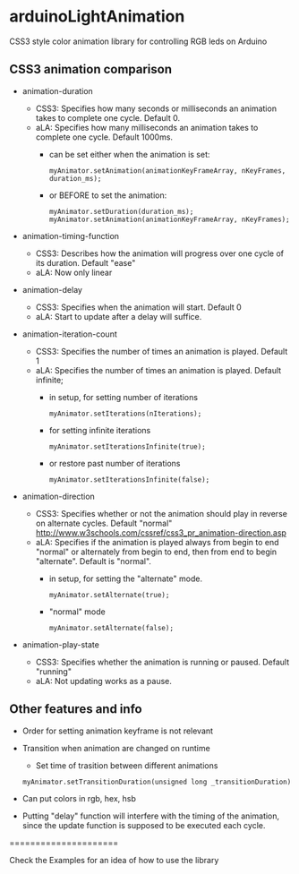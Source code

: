 arduinoLightAnimation
=====================

CSS3 style color animation library for controlling RGB leds on Arduino

CSS3 animation comparison
-------

- animation-duration 
	- CSS3: Specifies how many seconds or milliseconds an animation takes to complete one cycle. Default 0. 
	- aLA: Specifies how many milliseconds an animation takes to complete one cycle. Default 1000ms. 
		- can be set either when the animation is set: 

			```
			myAnimator.setAnimation(animationKeyFrameArray, nKeyFrames, duration_ms); 
			```
		- or BEFORE to set the animation: 

			```
			myAnimator.setDuration(duration_ms);
			myAnimator.setAnimation(animationKeyFrameArray, nKeyFrames); 
			```

- animation-timing-function
	- CSS3: Describes how the animation will progress over one cycle of its duration. Default "ease"
	- aLA: Now only linear

- animation-delay
	- CSS3: Specifies when the animation will start. Default 0
	- aLA: Start to update after a delay will suffice. 

- animation-iteration-count
	- CSS3: Specifies the number of times an animation is played. Default 1
	- aLA: Specifies the number of times an animation is played. Default infinite; 
		- in setup, for setting number of iterations

			```
			myAnimator.setIterations(nIterations); 
			```
		- for setting infinite iterations 

			```
			myAnimator.setIterationsInfinite(true); 
			```
		- or restore past number of iterations

			```
			myAnimator.setIterationsInfinite(false); 
			```
- animation-direction
	- CSS3: Specifies whether or not the animation should play in reverse on alternate cycles. Default "normal" 
		http://www.w3schools.com/cssref/css3_pr_animation-direction.asp
	- aLA: Specifies if the animation is played always from begin to end "normal" or alternately from begin to end, then from end to begin "alternate". Default is "normal". 
		- in setup, for setting the "alternate" mode. 

			```
			myAnimator.setAlternate(true); 
			```
		- "normal" mode

			```
			myAnimator.setAlternate(false); 
			```
		
		
- animation-play-state
	- CSS3: Specifies whether the animation is running or paused. Default "running"
	- aLA: Not updating works as a pause. 

Other features and info
-------


- Order for setting animation keyframe is not relevant
- Transition when animation are changed on runtime 
	- Set time of trasition between different animations

	```
	myAnimator.setTransitionDuration(unsigned long _transitionDuration)
	```
- Can put colors in rgb, hex, hsb
- Putting "delay" function will interfere with the timing of the animation, since the update function is supposed to be executed each cycle. 

=====================

Check the Examples for an idea of how to use the library 



